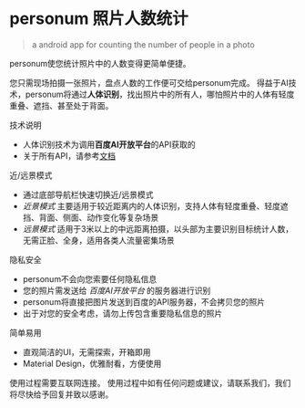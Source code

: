 # personum 照片人数统计

> a android app for counting the number of people in a photo

personum使您统计照片中的人数变得更简单便捷。

您只需现场拍摄一张照片，盘点人数的工作便可交给personum完成。
得益于AI技术，personum将通过**人体识别**，找出照片中的所有人，哪怕照片中的人体有轻度重叠、遮挡、甚至处于背面。

技术说明
- 人体识别技术为调用**百度AI开放平台**的API获取的
- 关于所有API，请参考[文档](https://ai.baidu.com/docs#/Body-API/top)

近/远景模式
- 通过底部导航栏快速切换近/远景模式
-  *近景模式* 主要适用于较近距离内的人体识别，支持人体有轻度重叠、轻度遮挡、背面、侧面、动作变化等复杂场景
-  *远景模式* 适用于3米以上的中远距离拍摄，以头部为主要识别目标统计人数，无需正脸、全身，适用各类人流量密集场景

隐私安全
- personum不会向您索要任何隐私信息
- 您的照片需发送给 *百度AI开放平台* 的服务器进行识别
- personum将直接把图片发送到百度的API服务器，不会拷贝您的照片
- 出于对您的安全考虑，请勿上传包含重要隐私信息的照片

简单易用
- 直观简洁的UI，无需探索，开箱即用
- Material Design，优雅耐看，方便使用

使用过程需要互联网连接。
使用过程中如有任何问题或建议，请联系我们，我们将尽快给予回复并致以感谢。
